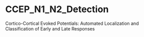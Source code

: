 # CCEP_N1_N2_Detection
Cortico-Cortical Evoked Potentials: Automated Localization and Classification of Early and Late Responses
